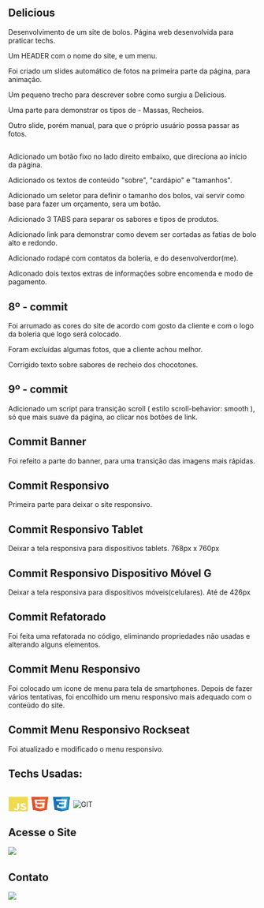 ## Delicious

Desenvolvimento de um site de bolos.
Página web desenvolvida para praticar techs.

Um HEADER com o nome do site, e um menu.

Foi criado um slides automático de fotos na primeira parte da página, para animação.

Um pequeno trecho para descrever sobre como surgiu a Delicious.

Uma parte para demonstrar os tipos de - Massas, Recheios.

Outro slide, porém manual, para que o próprio usuário possa passar as fotos.

##
Adicionado um botão fixo no lado direito embaixo, que direciona ao início da página.

Adicionado os textos de conteúdo "sobre", "cardápio" e "tamanhos".

Adicionado um seletor para definir o tamanho dos bolos, vai servir como base para fazer um orçamento, sera um botão.

Adicionado 3 TABS para separar os sabores e tipos de produtos.

Adicionado link para demonstrar como devem ser cortadas as fatias de bolo alto e redondo.

Adicionado rodapé com contatos da boleria, e do desenvolverdor(me).

Adiconado dois textos extras de informações sobre encomenda e modo de pagamento.

## 8º - commit

Foi arrumado as cores do site de acordo com gosto da cliente e com o logo da boleria que logo será colocado.

Foram excluídas algumas fotos, que a cliente achou melhor.

Corrigido texto sobre sabores de recheio dos chocotones.

## 9º - commit

Adicionado um script para transição scroll ( estilo scroll-behavior: smooth ), só que mais suave da página, ao clicar nos botões de link.

## Commit Banner

Foi refeito a parte do banner, para uma transição das imagens mais rápidas.

## Commit Responsivo

Primeira parte para deixar o site responsivo.

## Commit Responsivo Tablet

Deixar a tela responsiva para dispositivos tablets. 768px x 760px

## Commit Responsivo Dispositivo Móvel G

Deixar a tela responsiva para dispositivos móveis(celulares). Até de 426px

## Commit Refatorado

Foi feita uma refatorada no código, eliminando propriedades não usadas e alterando alguns elementos.

## Commit Menu Responsivo

Foi colocado um ícone de menu para tela de smartphones.
Depois de fazer vários tentativas, foi encolhido um menu responsivo mais adequado com o conteúdo do site.

## Commit Menu Responsivo Rockseat

Foi atualizado e modificado o menu responsivo.

## Techs Usadas:
</div>
  <div style="display: inline_block"><br>
    <img align="center" alt="Js" height="30" width="40" src="https://raw.githubusercontent.com/devicons/devicon/master/icons/javascript/javascript-plain.svg">
    <img align="center" alt="HTML" height="30" width="40" src="https://raw.githubusercontent.com/devicons/devicon/master/icons/html5/html5-original.svg">
    <img align="center" alt="CSS" height="30" width="40" src="https://raw.githubusercontent.com/devicons/devicon/master/icons/css3/css3-original.svg"> 
    <img align="center" alt="GIT" heigth="30" width="40" src="https://cdn.jsdelivr.net/gh/devicons/devicon/icons/git/git-original.svg">
  </div>
</div>

## Acesse o Site 
<a href="https://delicious-xi.vercel.app/" target="_blank"><img src="https://img.shields.io/badge/website-000000?style=for-the-badge&logo=About.me&logoColor=white"></a>

## Contato
<a href="https://www.instagram.com/delicious_da_vih/?next=%2F" target="_blank"><img src="https://img.shields.io/badge/-Instagram-%23E4405F?style=for-the-badge&logo=instagram&logoColor=white" target="_blank"></a>
